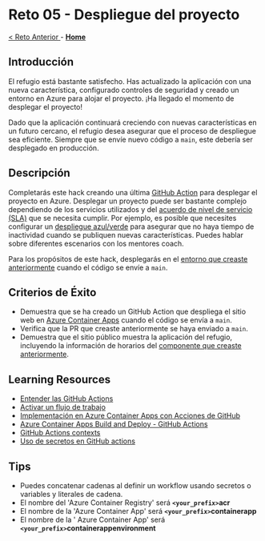 # Reto 05 - Despliegue del proyecto

[< Reto Anterior ](./Challenge-04.md) - **[Home](../README.md)**

## Introducción

El refugio está bastante satisfecho. Has actualizado la aplicación con una nueva característica, configurado controles de seguridad y creado un entorno en Azure para alojar el proyecto. ¡Ha llegado el momento de desplegar el proyecto!

Dado que la aplicación continuará creciendo con nuevas características en un futuro cercano, el refugio desea asegurar que el proceso de despliegue sea eficiente. Siempre que se envíe nuevo código a `main`, este debería ser desplegado en producción.

## Descripción

Completarás este hack creando una última [GitHub Action](https://docs.github.com/es/actions/learn-github-actions/understanding-github-actions) para desplegar el proyecto en Azure. Desplegar un proyecto puede ser bastante complejo dependiendo de los servicios utilizados y del [acuerdo de nivel de servicio (SLA)](https://es.wikipedia.org/wiki/Acuerdo_de_nivel_de_servicio) que se necesita cumplir. Por ejemplo, es posible que necesites configurar un [despliegue azul/verde](https://martinfowler.com/bliki/BlueGreenDeployment.html) para asegurar que no haya tiempo de inactividad cuando se publiquen nuevas características. Puedes hablar sobre diferentes escenarios con los mentores coach.

Para los propósitos de este hack, desplegarás en el [entorno que creaste anteriormente](./Challenge-04.md) cuando el código se envíe a `main`.

## Criterios de Éxito

- Demuestra que se ha creado un GitHub Action que despliega el sitio web en [Azure Container Apps](https://learn.microsoft.com/es-es/azure/container-apps/overview) cuando el código se envía a `main`.
- Verifica que la PR que creaste anteriormente se haya enviado a `main`.
- Demuestra que el sitio público muestra la aplicación del refugio, incluyendo la información de horarios del [componente que creaste anteriormente](./Challenge-01.md).


## Learning Resources

- [Entender las GitHub Actions](https://docs.github.com/es/actions/learn-github-actions/understanding-github-actions)
- [Activar un flujo de trabajo](https://docs.github.com/es/actions/using-workflows/triggering-a-workflow)
- [Implementación en Azure Container Apps con Acciones de GitHub](https://learn.microsoft.com/es-es/azure/container-apps/github-actions)
- [Azure Container Apps Build and Deploy - GitHub Actions](https://github.com/marketplace/actions/azure-container-apps-build-and-deploy)
- [GitHub Actions contexts](https://docs.github.com/es/actions/learn-github-actions/contexts)
- [Uso de secretos en GitHub actions](https://docs.github.com/es/actions/security-guides/using-secrets-in-github-actions)

## Tips

- Puedes concatenar cadenas al definir un workflow usando secretos o variables y literales de cadena.
- El nombre del 'Azure Container Registry' será **`<your_prefix>`acr**
- El nombre de la 'Azure Container App' será **`<your_prefix>`containerapp**
- El nombre de la ' Azure Container App' será **`<your_prefix>`containerappenvironment**
